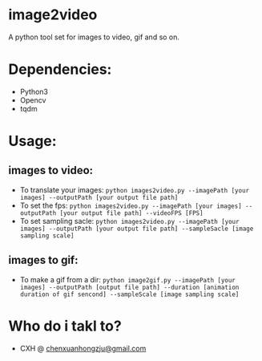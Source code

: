 # image2video
A python tool set for images to video, gif and so on.

# Dependencies:
- Python3
- Opencv
- tqdm

# Usage:
## images to video:
- To translate your images: `python images2video.py --imagePath [your images] --outputPath [your output file path]`
- To set the fps: `python images2video.py --imagePath [your images] --outputPath [your output file path] --videoFPS [FPS]`
- To set sampling sacle: `python images2video.py --imagePath [your images] --outputPath [your output file path] --sampleSacle [image sampling scale]`

## images to gif:
- To make a gif from a dir: `python image2gif.py --imagePath [your images] --outputPath [output file path] --duration [animation duration of gif sencond] --sampleScale [image sampling scale]`

# Who do i takl to?
- CXH @ chenxuanhongzju@gmail.com
